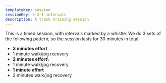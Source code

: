 ```yaml
---
templateKey: session
sessionKey: 3-2-1 intervals
description: A track training session
---
```

This is a timed session, with intervals marked by a whistle. We do 3 sets of the following pattern, so the session 
lasts for 30 minutes in total.

- **3 minutes effort**
- 1 minute walk/jog recovery
- **2 minutes effort**\
- 1 minute walk/jog recovery
- **1 minute effort**
- 2 minutes walk/jog recovery
